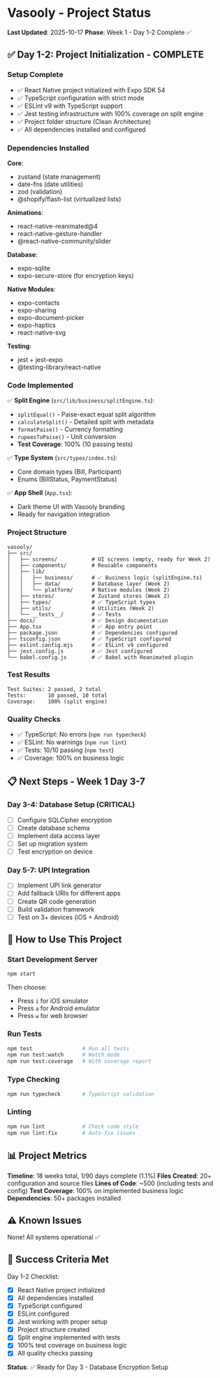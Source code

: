 # Vasooly - Project Status

**Last Updated**: 2025-10-17
**Phase**: Week 1 - Day 1-2 Complete ✅

## ✅ Day 1-2: Project Initialization - COMPLETE

### Setup Complete
- ✅ React Native project initialized with Expo SDK 54
- ✅ TypeScript configuration with strict mode
- ✅ ESLint v9 with TypeScript support
- ✅ Jest testing infrastructure with 100% coverage on split engine
- ✅ Project folder structure (Clean Architecture)
- ✅ All dependencies installed and configured

### Dependencies Installed
**Core**:
- zustand (state management)
- date-fns (date utilities)
- zod (validation)
- @shopify/flash-list (virtualized lists)

**Animations**:
- react-native-reanimated@4
- react-native-gesture-handler
- @react-native-community/slider

**Database**:
- expo-sqlite
- expo-secure-store (for encryption keys)

**Native Modules**:
- expo-contacts
- expo-sharing
- expo-document-picker
- expo-haptics
- react-native-svg

**Testing**:
- jest + jest-expo
- @testing-library/react-native

### Code Implemented
✅ **Split Engine** (`src/lib/business/splitEngine.ts`):
- `splitEqual()` - Paise-exact equal split algorithm
- `calculateSplit()` - Detailed split with metadata
- `formatPaise()` - Currency formatting
- `rupeesToPaise()` - Unit conversion
- **Test Coverage**: 100% (10 passing tests)

✅ **Type System** (`src/types/index.ts`):
- Core domain types (Bill, Participant)
- Enums (BillStatus, PaymentStatus)

✅ **App Shell** (`App.tsx`):
- Dark theme UI with Vasooly branding
- Ready for navigation integration

### Project Structure
```
vasooly/
├── src/
│   ├── screens/           # UI screens (empty, ready for Week 2)
│   ├── components/        # Reusable components
│   ├── lib/
│   │   ├── business/      # ✅ Business logic (splitEngine.ts)
│   │   ├── data/          # Database layer (Week 2)
│   │   └── platform/      # Native modules (Week 2)
│   ├── stores/            # Zustand stores (Week 2)
│   ├── types/             # ✅ TypeScript types
│   ├── utils/             # Utilities (Week 2)
│   └── __tests__/         # ✅ Tests
├── docs/                  # ✅ Design documentation
├── App.tsx                # ✅ App entry point
├── package.json           # ✅ Dependencies configured
├── tsconfig.json          # ✅ TypeScript configured
├── eslint.config.mjs      # ✅ ESLint v9 configured
├── jest.config.js         # ✅ Jest configured
└── babel.config.js        # ✅ Babel with Reanimated plugin
```

### Test Results
```
Test Suites: 2 passed, 2 total
Tests:       10 passed, 10 total
Coverage:    100% (split engine)
```

### Quality Checks
- ✅ TypeScript: No errors (`npm run typecheck`)
- ✅ ESLint: No warnings (`npm run lint`)
- ✅ Tests: 10/10 passing (`npm test`)
- ✅ Coverage: 100% on business logic

## 📋 Next Steps - Week 1 Day 3-7

### Day 3-4: Database Setup (CRITICAL)
- [ ] Configure SQLCipher encryption
- [ ] Create database schema
- [ ] Implement data access layer
- [ ] Set up migration system
- [ ] Test encryption on device

### Day 5-7: UPI Integration
- [ ] Implement UPI link generator
- [ ] Add fallback URIs for different apps
- [ ] Create QR code generation
- [ ] Build validation framework
- [ ] Test on 3+ devices (iOS + Android)

## 🔧 How to Use This Project

### Start Development Server
```bash
npm start
```
Then choose:
- Press `i` for iOS simulator
- Press `a` for Android emulator
- Press `w` for web browser

### Run Tests
```bash
npm test                # Run all tests
npm run test:watch      # Watch mode
npm run test:coverage   # With coverage report
```

### Type Checking
```bash
npm run typecheck       # TypeScript validation
```

### Linting
```bash
npm run lint            # Check code style
npm run lint:fix        # Auto-fix issues
```

## 📊 Project Metrics

**Timeline**: 18 weeks total, 1/90 days complete (1.1%)
**Files Created**: 20+ configuration and source files
**Lines of Code**: ~500 (including tests and config)
**Test Coverage**: 100% on implemented business logic
**Dependencies**: 50+ packages installed

## ⚠️ Known Issues

None! All systems operational ✅

## 🎯 Success Criteria Met

Day 1-2 Checklist:
- [x] React Native project initialized
- [x] All dependencies installed
- [x] TypeScript configured
- [x] ESLint configured
- [x] Jest working with proper setup
- [x] Project structure created
- [x] Split engine implemented with tests
- [x] 100% test coverage on business logic
- [x] All quality checks passing

**Status**: ✅ Ready for Day 3 - Database Encryption Setup
